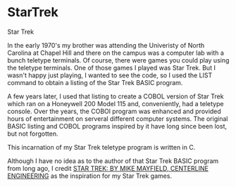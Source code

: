 # StarTrek
Star Trek

In the early 1970's my brother was attending the Univeristy of North Carolina at Chapel Hill and there on the campus was a computer lab with a bunch teletype terminals. Of course, there were games you could play using the teletype terminals. One of those games I played was Star Trek. But I wasn't happy just playing, I wanted to see the code, so I used the LIST command to obtain a listing of the Star Trek BASIC program. 

A few years later, I used that listing to create a COBOL version of Star Trek which ran on a Honeywell 200 Model 115 and, conveniently, had a teletype console. Over the years, the COBOl program was enhanced and provided hours of entertainment on serveral different computer systems. The original BASIC listing and COBOL programs inspired by it have long since been lost, but not forgotten.

This incarnation of my Star Trek teletype program is written in C.

Although I have no idea as to the author of that Star Trek BASIC program from long ago, I credit [STAR TREK: BY MIKE MAYFIELD, CENTERLINE ENGINEERING](https://simplesi.net/original-star-trek-game-mike-mayfield-1972-version/) as the inspiration for my Star Trek games.

